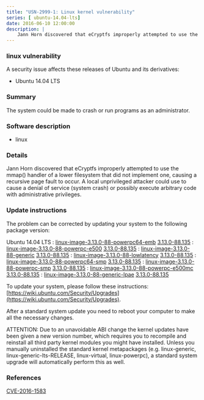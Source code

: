 ```yaml
---
title: "USN-2999-1: Linux kernel vulnerability"
series: [ ubuntu-14.04-lts]
date: 2016-06-10 12:00:00
description: |
    Jann Horn discovered that eCryptfs improperly attempted to use the mmap() handler of a lower filesystem that did not implement one, causing a recursive page fault to occur. A local unprivileged attacker could use to cause a denial of service (system crash) or possibly execute arbitrary code with administrative privileges. 
--- 
```

 
 


### linux vulnerability

A security issue affects these releases of Ubuntu and its derivatives:

* Ubuntu 14.04 LTS

### Summary

The system could be made to crash or run programs as an administrator. 

### Software description

* linux 

### Details

Jann Horn discovered that eCryptfs improperly attempted to use the mmap() handler of a lower filesystem that did not implement one, causing a recursive page fault to occur. A local unprivileged attacker could use to cause a denial of service (system crash) or possibly execute arbitrary code with administrative privileges. 

### Update instructions

The problem can be corrected by updating your system to the following package version:

Ubuntu 14.04 LTS
 : [linux-image-3.13.0-88-powerpc64-emb](https://launchpad.net/ubuntu/+source/linux) <span> [3.13.0-88.135](https://launchpad.net/ubuntu/+source/linux/3.13.0-88.135) </span> 
 : [linux-image-3.13.0-88-powerpc-e500](https://launchpad.net/ubuntu/+source/linux) <span> [3.13.0-88.135](https://launchpad.net/ubuntu/+source/linux/3.13.0-88.135) </span> 
 : [linux-image-3.13.0-88-generic](https://launchpad.net/ubuntu/+source/linux) <span> [3.13.0-88.135](https://launchpad.net/ubuntu/+source/linux/3.13.0-88.135) </span> 
 : [linux-image-3.13.0-88-lowlatency](https://launchpad.net/ubuntu/+source/linux) <span> [3.13.0-88.135](https://launchpad.net/ubuntu/+source/linux/3.13.0-88.135) </span> 
 : [linux-image-3.13.0-88-powerpc64-smp](https://launchpad.net/ubuntu/+source/linux) <span> [3.13.0-88.135](https://launchpad.net/ubuntu/+source/linux/3.13.0-88.135) </span> 
 : [linux-image-3.13.0-88-powerpc-smp](https://launchpad.net/ubuntu/+source/linux) <span> [3.13.0-88.135](https://launchpad.net/ubuntu/+source/linux/3.13.0-88.135) </span> 
 : [linux-image-3.13.0-88-powerpc-e500mc](https://launchpad.net/ubuntu/+source/linux) <span> [3.13.0-88.135](https://launchpad.net/ubuntu/+source/linux/3.13.0-88.135) </span> 
 : [linux-image-3.13.0-88-generic-lpae](https://launchpad.net/ubuntu/+source/linux) <span> [3.13.0-88.135](https://launchpad.net/ubuntu/+source/linux/3.13.0-88.135) </span> 

To update your system, please follow these instructions: [https://wiki.ubuntu.com/Security/Upgrades](https://wiki.ubuntu.com/Security/Upgrades).

After a standard system update you need to reboot your computer to make all the necessary changes.

ATTENTION: Due to an unavoidable ABI change the kernel updates have been given a new version number, which requires you to recompile and reinstall all third party kernel modules you might have installed. Unless you manually uninstalled the standard kernel metapackages (e.g. linux-generic, linux-generic-lts-RELEASE, linux-virtual, linux-powerpc), a standard system upgrade will automatically perform this as well. 

### References

 
 [CVE-2016-1583](http://people.ubuntu.com/~ubuntu-security/cve/CVE-2016-1583)
 

